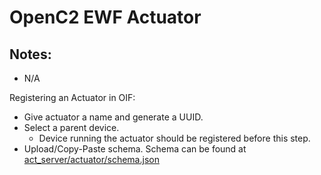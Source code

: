 # OpenC2 EWF Actuator

## Notes:
- N/A

Registering an Actuator in OIF:
 - Give actuator a name and generate a UUID.
 - Select a parent device.
    - Device running the actuator should be registered before this step.
 - Upload/Copy-Paste schema. Schema can be found at [act_server/actuator/schema.json](act_server/actuator/schema.json)
